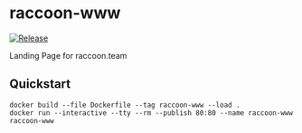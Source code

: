 # raccoon-www

[![Release](https://github.com/acchiao/raccoon-www/actions/workflows/release.yml/badge.svg)](https://github.com/acchiao/raccoon-www/actions/workflows/release.yml)

Landing Page for raccoon.team

## Quickstart

```shell
docker build --file Dockerfile --tag raccoon-www --load .
docker run --interactive --tty --rm --publish 80:80 --name raccoon-www raccoon-www
```
